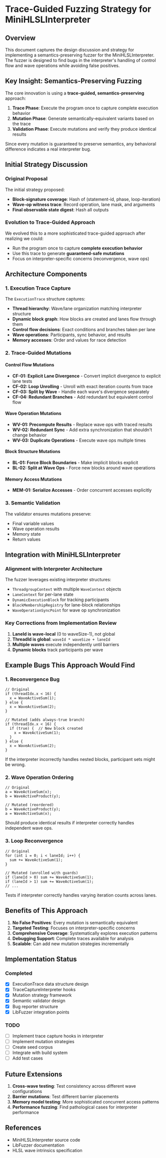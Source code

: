 # Trace-Guided Fuzzing Strategy for MiniHLSLInterpreter

## Overview

This document captures the design discussion and strategy for implementing a semantics-preserving fuzzer for the MiniHLSLInterpreter. The fuzzer is designed to find bugs in the interpreter's handling of control flow and wave operations while avoiding false positives.

## Key Insight: Semantics-Preserving Fuzzing

The core innovation is using a **trace-guided, semantics-preserving** approach:

1. **Trace Phase**: Execute the program once to capture complete execution behavior
2. **Mutation Phase**: Generate semantically-equivalent variants based on the trace
3. **Validation Phase**: Execute mutations and verify they produce identical results

Since every mutation is guaranteed to preserve semantics, any behavioral difference indicates a real interpreter bug.

## Initial Strategy Discussion

### Original Proposal

The initial strategy proposed:
- **Block-signature coverage**: Hash of (statement-id, phase, loop-iteration)
- **Wave-op witness trace**: Record operation, lane mask, and arguments
- **Final observable state digest**: Hash all outputs

### Evolution to Trace-Guided Approach

We evolved this to a more sophisticated trace-guided approach after realizing we could:
- Run the program once to capture **complete execution behavior**
- Use this trace to generate **guaranteed-safe mutations**
- Focus on interpreter-specific concerns (reconvergence, wave ops)

## Architecture Components

### 1. Execution Trace Capture

The `ExecutionTrace` structure captures:
- **Thread hierarchy**: Wave/lane organization matching interpreter structure
- **Dynamic block graph**: How blocks are created and lanes flow through them
- **Control flow decisions**: Exact conditions and branches taken per lane
- **Wave operations**: Participants, sync behavior, and results
- **Memory accesses**: Order and values for race detection

### 2. Trace-Guided Mutations

#### Control Flow Mutations
- **CF-01: Explicit Lane Divergence** - Convert implicit divergence to explicit lane tests
- **CF-02: Loop Unrolling** - Unroll with exact iteration counts from trace
- **CF-03: Split by Wave** - Handle each wave's divergence separately
- **CF-04: Redundant Branches** - Add redundant but equivalent control flow

#### Wave Operation Mutations
- **WV-01: Precompute Results** - Replace wave ops with traced results
- **WV-02: Redundant Sync** - Add extra synchronization that shouldn't change behavior
- **WV-03: Duplicate Operations** - Execute wave ops multiple times

#### Block Structure Mutations
- **BL-01: Force Block Boundaries** - Make implicit blocks explicit
- **BL-02: Split at Wave Ops** - Force new blocks around wave operations

#### Memory Access Mutations
- **MEM-01: Serialize Accesses** - Order concurrent accesses explicitly

### 3. Semantic Validation

The validator ensures mutations preserve:
- Final variable values
- Wave operation results
- Memory state
- Return values

## Integration with MiniHLSLInterpreter

### Alignment with Interpreter Architecture

The fuzzer leverages existing interpreter structures:
- `ThreadgroupContext` with multiple `WaveContext` objects
- `LaneContext` for per-lane state
- `DynamicExecutionBlock` for tracking participants
- `BlockMembershipRegistry` for lane-block relationships
- `WaveOperationSyncPoint` for wave op synchronization

### Key Corrections from Implementation Review

1. **LaneId is wave-local** (0 to waveSize-1), not global
2. **ThreadId is global**: `waveId * waveSize + laneId`
3. **Multiple waves** execute independently until barriers
4. **Dynamic blocks** track participants per wave

## Example Bugs This Approach Would Find

### 1. Reconvergence Bug
```hlsl
// Original
if (threadIdx.x < 16) {
  x = WaveActiveSum(1);
} else {
  x = WaveActiveSum(2);
}

// Mutated (adds always-true branch)
if (threadIdx.x < 16) {
  if (true) {  // New block created
    x = WaveActiveSum(1);
  }
} else {
  x = WaveActiveSum(2);
}
```
If the interpreter incorrectly handles nested blocks, participant sets might be wrong.

### 2. Wave Operation Ordering
```hlsl
// Original
a = WaveActiveSum(x);
b = WaveActiveProduct(y);

// Mutated (reordered)
b = WaveActiveProduct(y);
a = WaveActiveSum(x);
```
Should produce identical results if interpreter correctly handles independent wave ops.

### 3. Loop Reconvergence
```hlsl
// Original
for (int i = 0; i < laneId; i++) {
  sum += WaveActiveSum(1);
}

// Mutated (unrolled with guards)
if (laneId > 0) sum += WaveActiveSum(1);
if (laneId > 1) sum += WaveActiveSum(1);
// ...
```
Tests if interpreter correctly handles varying iteration counts across lanes.

## Benefits of This Approach

1. **No False Positives**: Every mutation is semantically equivalent
2. **Targeted Testing**: Focuses on interpreter-specific concerns
3. **Comprehensive Coverage**: Systematically explores execution patterns
4. **Debugging Support**: Complete traces available for analysis
5. **Scalable**: Can add new mutation strategies incrementally

## Implementation Status

### Completed
- [x] ExecutionTrace data structure design
- [x] TraceCaptureInterpreter hooks
- [x] Mutation strategy framework
- [x] Semantic validator design
- [x] Bug reporter structure
- [x] LibFuzzer integration points

### TODO
- [ ] Implement trace capture hooks in interpreter
- [ ] Implement mutation strategies
- [ ] Create seed corpus
- [ ] Integrate with build system
- [ ] Add test cases

## Future Extensions

1. **Cross-wave testing**: Test consistency across different wave configurations
2. **Barrier mutations**: Test different barrier placements
3. **Memory model testing**: More sophisticated concurrent access patterns
4. **Performance fuzzing**: Find pathological cases for interpreter performance

## References

- MiniHLSLInterpreter source code
- LibFuzzer documentation
- HLSL wave intrinsics specification